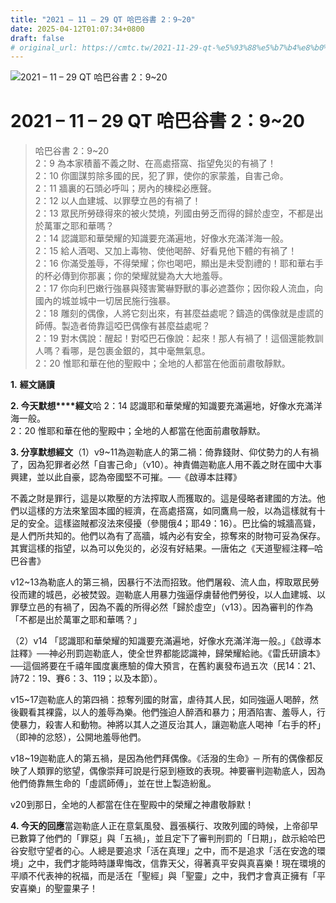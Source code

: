 ```yaml
---
title: "2021 – 11 – 29 QT 哈巴谷書 2：9~20"
date: 2025-04-12T01:07:34+0800
draft: false
# original_url: https://cmtc.tw/2021-11-29-qt-%e5%93%88%e5%b7%b4%e8%b0%b7%e6%9b%b8-2%ef%bc%9a920
---
```


![2021 – 11 – 29 QT 哈巴谷書 2：9~20](/images/qt.jpg   "2021 – 11 – 29 QT 哈巴谷書 2：9~20")

# 2021 – 11 – 29 QT 哈巴谷書 2：9~20

> 哈巴谷書 2：9~20  
> 2：9 為本家積蓄不義之財、在高處搭窩、指望免災的有禍了！  
> 2：10 你圖謀剪除多國的民，犯了罪，使你的家蒙羞，自害己命。  
> 2：11 牆裏的石頭必呼叫；房內的棟樑必應聲。  
> 2：12 以人血建城、以罪孽立邑的有禍了！  
> 2：13 眾民所勞碌得來的被火焚燒，列國由勞乏而得的歸於虛空，不都是出於萬軍之耶和華嗎？  
> 2：14 認識耶和華榮耀的知識要充滿遍地，好像水充滿洋海一般。  
> 2：15 給人酒喝、又加上毒物、使他喝醉、好看見他下體的有禍了！  
> 2：16 你滿受羞辱，不得榮耀；你也喝吧，顯出是未受割禮的！耶和華右手的杯必傳到你那裏；你的榮耀就變為大大地羞辱。  
> 2：17 你向利巴嫩行強暴與殘害驚嚇野獸的事必遮蓋你；因你殺人流血，向國內的城並城中一切居民施行強暴。  
> 2：18 雕刻的偶像，人將它刻出來，有甚麼益處呢？鑄造的偶像就是虛謊的師傅。製造者倚靠這啞巴偶像有甚麼益處呢？  
> 2：19 對木偶說：醒起！對啞巴石像說：起來！那人有禍了！這個還能教訓人嗎？看哪，是包裹金銀的，其中毫無氣息。  
> 2：20 惟耶和華在他的聖殿中；全地的人都當在他面前肅敬靜默。

**1.** **經文誦讀**

**2. 今天默想****經文**哈 2：14 認識耶和華榮耀的知識要充滿遍地，好像水充滿洋海一般。  
2：20 惟耶和華在他的聖殿中；全地的人都當在他面前肅敬靜默。

**3. 分享默想經文**（1）v9~11為迦勒底人的第二禍：倚靠錢財、仰仗勢力的人有禍了，因為犯罪者必然「自害己命」（v10）。神責備迦勒底人用不義之財在國中大事興建，並以此自豪，認為帝國堅不可摧。──《啟導本註釋》

不義之財是罪行，這是以欺壓的方法搾取人而獲取的。這是侵略者建國的方法。他們以這樣的方法來鞏固本國的經濟，在高處搭窩，如同鷹鳥一般，以為這樣就有十足的安全。這樣盜賊都沒法來侵擾（參閱俄4；耶49：16）。巴比倫的城牆高聳，是人們所共知的。他們以為有了高牆，城內必有安全，掠奪來的財物可妥為保存。其實這樣的指望，以為可以免災的，必沒有好結果。—唐佑之《天道聖經注釋─哈巴谷書》

v12~13為勒底人的第三禍，因暴行不法而招致。他們屠殺、流人血，榨取眾民勞役而建的城邑，必被焚毀。迦勒底人用暴力強逼俘虜替他們勞役，以人血建城、以罪孽立邑的有禍了，因為不義的所得必然「歸於虛空」（v13）。因為審判的作為「不都是出於萬軍之耶和華嗎？」

（2）v14 「認識耶和華榮耀的知識要充滿遍地，好像水充滿洋海一般。」《啟導本註釋》──神必刑罰迦勒底人，使全世界都能認識神，歸榮耀給祂。《雷氏研讀本》──這個將要在千禧年國度裏應驗的偉大預言，在舊約裏發布過五次（民14：21、詩72：19、賽6：3、119；以及本節）。

v15~17迦勒底人的第四禍：掠奪列國的財富，虐待其人民，如同強逼人喝醉，然後觀看其裸露，以人的羞辱為樂。他們強迫人醉酒和暴力；用酒陷害、羞辱人，行使暴力，殺害人和動物。神將以其人之道反治其人，讓迦勒底人喝神「右手的杯」（即神的忿怒），公開地羞辱他們。

v18~19迦勒底人的第五禍，是因為他們拜偶像。《活潑的生命》─ 所有的偶像都反映了人類罪的慾望，偶像崇拜可說是行惡到極致的表現。神要審判迦勒底人，因為他們倚靠無生命的「虛謊師傅」，並在世上製造紛亂。

v20到那日，全地的人都當在住在聖殿中的榮耀之神肅敬靜默！

**4. 今天的回應**當迦勒底人正在意氣風發、囂張橫行、攻敗列國的時候，上帝卻早已數算了他們的「罪惡」與「五禍」，並且定下了審判刑罰的「日期」，啟示給哈巴谷安慰守望者的心。人總是要追求「活在真理」之中，而不是追求「活在安逸的環境」之中，我們才能時時謙卑悔改，信靠天父，得著真平安與真喜樂！現在環境的平順不代表神的祝福，而是活在「聖經」與「聖靈」之中，我們才會真正擁有「平安喜樂」的聖靈果子！